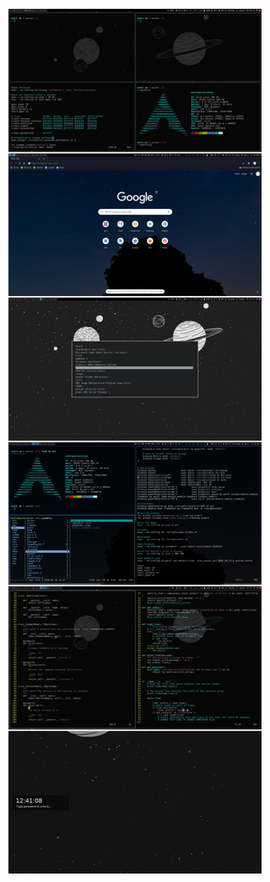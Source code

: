 ![img](https://github.com/beingmohit/dotfiles/blob/master/screenshots/preview/screenshot_cache_02.png?raw=true&cache=1000)	![img](https://github.com/beingmohit/dotfiles/blob/master/screenshots/preview/2020-04-30_11-34.png?raw=true&cache=1000)
![img](https://github.com/beingmohit/dotfiles/blob/master/screenshots/preview/screenshot_1_cache_01.png?raw=true&cache=1000)	![img](https://github.com/beingmohit/dotfiles/blob/master/screenshots/preview/2020-04-30_11-44.png?raw=true&cache=1000)
![img](https://github.com/beingmohit/dotfiles/blob/master/screenshots/preview/screenshot_2_cache_01.png?raw=true&cache=1000)	
![img](https://github.com/beingmohit/dotfiles/blob/master/screenshots/preview/screenshot_3_cache_02.png?raw=true&cache=1000)